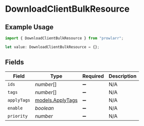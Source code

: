 # DownloadClientBulkResource

## Example Usage

```typescript
import { DownloadClientBulkResource } from "prowlarr";

let value: DownloadClientBulkResource = {};
```

## Fields

| Field                                      | Type                                       | Required                                   | Description                                |
| ------------------------------------------ | ------------------------------------------ | ------------------------------------------ | ------------------------------------------ |
| `ids`                                      | *number*[]                                 | :heavy_minus_sign:                         | N/A                                        |
| `tags`                                     | *number*[]                                 | :heavy_minus_sign:                         | N/A                                        |
| `applyTags`                                | [models.ApplyTags](../models/applytags.md) | :heavy_minus_sign:                         | N/A                                        |
| `enable`                                   | *boolean*                                  | :heavy_minus_sign:                         | N/A                                        |
| `priority`                                 | *number*                                   | :heavy_minus_sign:                         | N/A                                        |